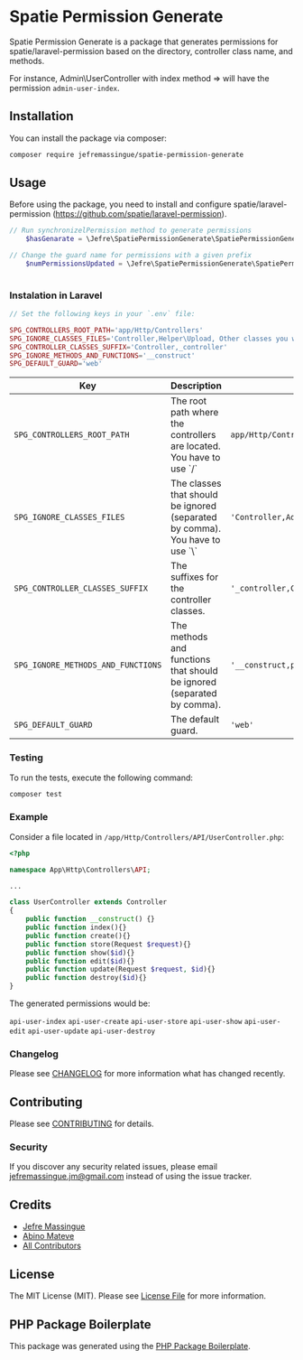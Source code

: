 # Spatie Permission Generate

Spatie Permission Generate is a package that generates permissions for spatie/laravel-permission based on the directory, controller class name, and methods. 

For instance, Admin\UserController with index method => will have the permission `admin-user-index`.

## Installation

You can install the package via composer:

```bash
composer require jefremassingue/spatie-permission-generate
```

## Usage

Before using the package, you need to install and configure spatie/laravel-permission (https://github.com/spatie/laravel-permission).
``` php
// Run synchronizelPermission method to generate permissions
    $hasGenarate = \Jefre\SpatiePermissionGenerate\SpatiePermissionGenerate::synchronizelPermission();

```

``` php
// Change the guard name for permissions with a given prefix
    $numPermissionsUpdated = \Jefre\SpatiePermissionGenerate\SpatiePermissionGenerate::changeGuardWithPrefix('api-', 'api');
    
```
### Instalation in Laravel

``` php
// Set the following keys in your `.env` file:

SPG_CONTROLLERS_ROOT_PATH='app/Http/Controllers'
SPG_IGNORE_CLASSES_FILES='Controller,Helper\Upload, Other classes you want ignore'
SPG_CONTROLLER_CLASSES_SUFFIX='Controller,_controller'
SPG_IGNORE_METHODS_AND_FUNCTIONS='__construct'
SPG_DEFAULT_GUARD='web'

```
<table><thead><tr><th>Key</th><th>Description</th><th>Example</th></tr></thead><tbody><tr><td><code>SPG_CONTROLLERS_ROOT_PATH</code></td><td>The root path where the controllers are located. You have to use `/`</td><td><code>app/Http/Controllers</code></td></tr><tr><td><code>SPG_IGNORE_CLASSES_FILES</code></td><td>The classes that should be ignored (separated by comma). You have to use `\`</td><td><code>'Controller,Admin\PermissionGeneratorController,Helper\Upload'</code></td></tr><tr><td><code>SPG_CONTROLLER_CLASSES_SUFFIX</code></td><td>The suffixes for the controller classes.</td><td><code>'_controller,Controller'</code></td></tr><tr><td><code>SPG_IGNORE_METHODS_AND_FUNCTIONS</code></td><td>The methods and functions that should be ignored (separated by comma).</td><td><code>'__construct,pay'</code></td></tr><tr><td><code>SPG_DEFAULT_GUARD</code></td><td>The default guard.</td><td><code>'web'</code></td></tr></tbody></table>


### Testing

To run the tests, execute the following command:
``` bash
composer test
```

### Example

Consider a file located in `/app/Http/Controllers/API/UserController.php`:

``` php
<?php

namespace App\Http\Controllers\API;

...

class UserController extends Controller
{
    public function __construct() {}
    public function index(){}
    public function create(){}
    public function store(Request $request){}
    public function show($id){}
    public function edit($id){}
    public function update(Request $request, $id){}
    public function destroy($id){}
}

```
The generated permissions would be:

`api-user-index`
`api-user-create`
`api-user-store`
`api-user-show`
`api-user-edit`
`api-user-update`
`api-user-destroy`

### Changelog

Please see [CHANGELOG](CHANGELOG.md) for more information what has changed recently.

## Contributing

Please see [CONTRIBUTING](CONTRIBUTING.md) for details.

### Security

If you discover any security related issues, please email jefremassingue.jm@gmail.com instead of using the issue tracker.

## Credits

- [Jefre Massingue](https://github.com/jefremassingue)
- [Abino Mateve](https://github.com/Albinomateve)
- [All Contributors](../../contributors)

## License

The MIT License (MIT). Please see [License File](LICENSE.md) for more information.

## PHP Package Boilerplate

This package was generated using the [PHP Package Boilerplate](https://laravelpackageboilerplate.com).
